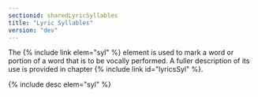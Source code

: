 ```yaml
---
sectionid: sharedLyricSyllables
title: "Lyric Syllables"
version: "dev"
---
```


The {% include link elem="syl" %} element is used to mark a word or portion of a word that is to be vocally performed. A fuller description of its use is provided in chapter {% include link id="lyricsSyl" %}.

{% include desc elem="syl" %}
